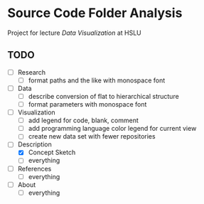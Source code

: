 # Source Code Folder Analysis

Project for lecture _Data Visualization_ at HSLU

## TODO

- [ ] Research
    - [ ] format paths and the like with monospace font
- [ ] Data
    - [ ] describe conversion of flat to hierarchical structure
    - [ ] format parameters with monospace font
- [ ] Visualization
    - [ ] add legend for code, blank, comment
    - [ ] add programming language color legend for current view
    - [ ] create new data set with fewer repositories
- [ ] Description
    - [x] Concept Sketch
    - [ ] everything
- [ ] References
    - [ ] everything
- [ ] About
    - [ ] everything
